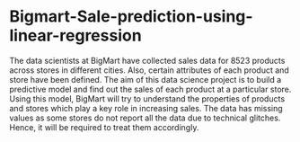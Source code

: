 # Bigmart-Sale-prediction-using-linear-regression

The data scientists at BigMart have collected sales data for 8523 products across stores in different cities. Also, certain attributes of each product and store have been defined. The aim of this data science project is to build a predictive model and find out the sales of each product at a particular store. Using this model, BigMart will try to understand the properties of products and stores which play a key role in increasing sales. The data has missing values as some stores do not report all the data due to technical glitches. Hence, it will be required to treat them accordingly.

